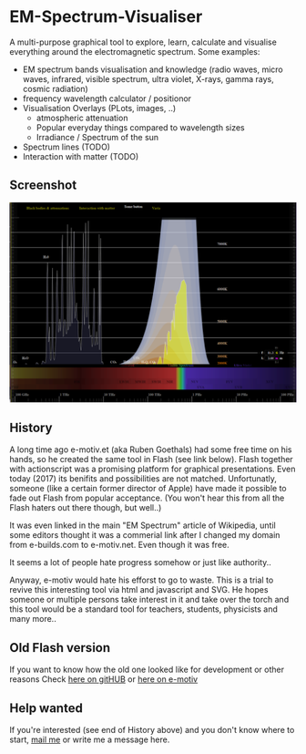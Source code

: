# EM-Spectrum-Visualiser
A multi-purpose graphical tool to explore, learn, calculate and visualise everything around the electromagnetic spectrum.
Some examples:
- EM spectrum bands visualisation and knowledge (radio waves, micro waves, infrared, visible spectrum, ultra violet, X-rays, gamma rays, cosmic radiation)
- frequency wavelength calculator / positionor
- Visualisation Overlays (PLots, images, ..)
  - atmospheric attenuation
  - Popular everyday things compared to wavelength sizes
  - Irradiance / Spectrum of the sun
- Spectrum lines (TODO)
- Interaction with matter (TODO)

## Screenshot
![Screenshot](/_screenshot.png?raw=true "Sreenshot EM SPectrum Visualiser")

## History
A long time ago e-motiv.et (aka Ruben Goethals) had some free time on his hands, so he created the same tool in Flash (see link below). Flash together with actionscript was a promising platform for graphical presentations. Even today (2017) its benifits and possibilities are not matched. Unfortunatly, someone (like a certain former director of Apple) have made it possible to fade out Flash from popular acceptance. (You won't hear this from all the Flash haters out there though, but well..)


It was even linked in the main "EM Spectrum" article of Wikipedia, until some editors thought it was a commerial link after I changed my domain from e-builds.com to e-motiv.net. Even though it was free.

It seems a lot of people hate progress somehow or just like authority..

Anyway, e-motiv would hate his efforst to go to waste. This is a trial to revive this interesting tool via html and javascript and SVG. He hopes someone or multiple persons take interest in it and take over the torch and this tool would be a standard tool for teachers, students, physicists and many more..

## Old Flash version
If you want to know how the old one looked like for development or other reasons
Check
[here on gitHUB](_version%20flash%20-%20old/source/Electromagnetic%20Spectrum.swf)
or
[here on e-motiv](http://attic.e-motiv.net/em-spectrum) 

## Help wanted
If you're interested (see end of History above) and you don't know where to start, [mail me](mailto:Ruben@e-motiv.net) or write me a message here.




